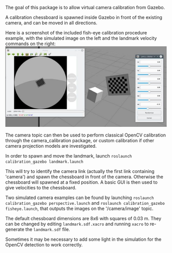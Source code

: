 The goal of this package is to allow virtual camera calibration from Gazebo.

A calibration chessboard is spawned inside Gazebo in front of the existing camera, and can be moved in all directions.

Here is a screenshot of the included fish-eye calibration procedure example, with the simulated image on the left and the landmark velocity commands on the right:
![alt tag](sdf/screenshot.jpg)

The camera topic can then be used to perform classical OpenCV calibration through the camera_calibration package, or custom calibration if other camera projection models are investigated.

In order to spawn and move the landmark, launch `roslaunch calibration_gazebo landmark.launch`

This will try to identify the camera link (actually the first link containing 'camera') and spawn the chessboard in front of the camera. Otherwise the chessboard will spawned at a fixed position. A basic GUI is then used to give velocities to the chessboard.

Two simulated camera examples can be found by launching `roslaunch calibration_gazebo perspective.launch` and `roslaunch calibration_gazebo fisheye.launch`, that outputs the images on the '/camera/image' topic.

The default chessboard dimensions are 8x6 with squares of 0.03 m. They can be changed by editing `landmark.sdf.xacro` and running `xacro` to re-generate the `landmark.sdf` file.

Sometimes it may be necessary to add some light in the simulation for the OpenCV detection to work correctly. 
